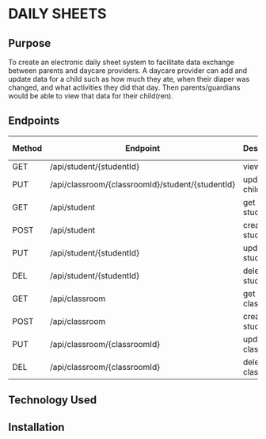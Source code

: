 # DAILY SHEETS

## Purpose
To create an electronic daily sheet system to facilitate data exchange between parents and daycare providers. A daycare provider can add and update data for a child such as how much they ate, when their diaper was changed, and what activities they did that day. Then parents/guardians would be able to view that data for their child(ren).   

## Endpoints

| Method | Endpoint                                         | Description        | Request Body |   |
|--------|--------------------------------------------------|--------------------|--------------|---|
| GET    | /api/student/{studentId}                         | view a child       | none         |   |
| PUT    | /api/classroom/{classroomId}/student/{studentId} | update a child     | student info |   |
| GET    | /api/student                                     | get all students   | none         |   |
| POST   | /api/student                                     | create a student   | student info |   |
| PUT    | /api/student/{studentId}                         | update a student   | student info |   |
| DEL    | /api/student/{studentId}                         | delete a student   | none         |   |
| GET    | /api/classroom                                   | get all classrooms | none         |   |
| POST   | /api/classroom                                   | create a student   | class info   |   |
| PUT    | /api/classroom/{classroomId}                     | update a classroom | class info   |   |
| DEL    | /api/classroom/{classroomId}                     | delete a classroom | none         |   |

## Technology Used

## Installation

